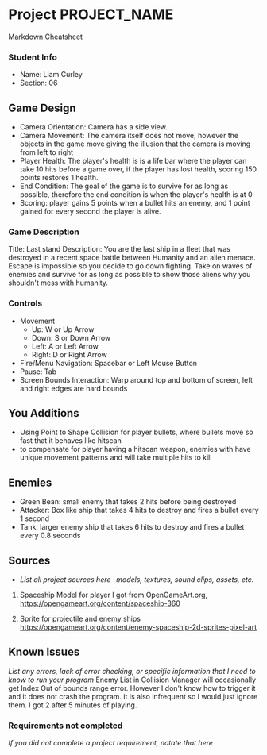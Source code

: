 # Project PROJECT_NAME

[Markdown Cheatsheet](https://github.com/adam-p/markdown-here/wiki/Markdown-Here-Cheatsheet)

### Student Info

-   Name: Liam Curley
-   Section: 06

## Game Design

-   Camera Orientation: Camera has a side view.
-   Camera Movement: The camera itself does not move, however the objects in the game move giving the illusion that the camera is moving from left to right
-   Player Health: The player's health is is a life bar where the player can take 10 hits before a game over, if the player has lost health, scoring 150 points restores 1 health.
-   End Condition: The goal of the game is to survive for as long as possible, therefore the end condition is when the player's health is at 0
-   Scoring: player gains 5 points when a bullet hits an enemy, and 1 point gained for every second the player is alive.

### Game Description

Title: Last stand
Description: You are the last ship in a fleet that was destroyed in a recent space battle between Humanity and an alien menace. Escape is impossible so you decide to go down fighting. Take on waves of enemies and survive for as long as possible to show those aliens why you shouldn't mess with humanity.

### Controls

-   Movement
    -   Up: W or Up Arrow
    -   Down: S or Down Arrow
    -   Left: A or Left Arrow
    -   Right: D or Right Arrow
-   Fire/Menu Navigation: Spacebar or Left Mouse Button
-   Pause: Tab
-   Screen Bounds Interaction: Warp around top and bottom of screen, left and right edges are hard bounds

## You Additions

- Using Point to Shape Collision for player bullets, where bullets move so fast that it behaves like hitscan
- to compensate for player having a hitscan weapon, enemies with have unique movement patterns and will take multiple hits to kill

## Enemies
- Green Bean: small enemy that takes 2 hits before being destroyed
- Attacker: Box like ship that takes 4 hits to destroy and fires a bullet every 1 second
- Tank: larger enemy ship that takes 6 hits to destroy and fires a bullet every 0.8 seconds

## Sources

-   _List all project sources here –models, textures, sound clips, assets, etc._
1. Spaceship Model for player I got from OpenGameArt.org, 
    https://opengameart.org/content/spaceship-360

2. Sprite for projectile and enemy ships
    https://opengameart.org/content/enemy-spaceship-2d-sprites-pixel-art

## Known Issues

_List any errors, lack of error checking, or specific information that I need to know to run your program_
Enemy List in Collision Manager will occasionally get Index Out of bounds range error. However I don't know how to trigger it and it does not crash the program. it is also infrequent so I would just ignore them. I got 2 after 5 minutes of playing.

### Requirements not completed

_If you did not complete a project requirement, notate that here_

